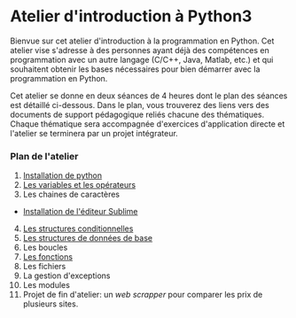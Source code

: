 # Atelier d'introduction à Python3
Bienvue sur cet atelier d'introduction à la programmation en Python. Cet atelier vise s'adresse à des personnes ayant déjà des compétences en programmation avec un autre langage (C/C++, Java, Matlab, etc.) et qui souhaitent obtenir les bases nécessaires pour bien démarrer avec la programmation en Python.

Cet atelier se donne en deux séances de 4 heures dont le plan des séances est détaillé ci-dessous. Dans le plan, vous trouverez des liens vers des documents de support pédagogique reliés chacune des thématiques. Chaque thématique sera accompagnée d'exercices d'application directe et l'atelier se terminera par un projet intégrateur.  

### Plan de l'atelier

1. [Installation de python](./0_Installation.md)
2. [Les variables et les opérateurs](./2_Variables.md)
3. Les chaines de caractères
* [Installation de l'éditeur Sublime](./0-1_Installation_sublime.md)
4. [Les structures conditionnelles](./4_StructuresConditionnelles.md)
5. [Les structures de données de base](./5_StructuresDeDonnees.md)
6. Les boucles
7. [Les fonctions](./7_Fonctions.md)
8. Les fichiers
9. La gestion d'exceptions
10. Les modules
11. Projet de fin d'atelier: un *web scrapper* pour comparer les prix de plusieurs sites.
